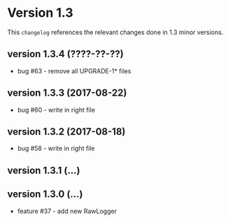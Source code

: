 # Version 1.3

This `changelog` references the relevant changes done in 1.3 minor versions.

## version 1.3.4 (????-??-??)

 - bug #63 - remove all UPGRADE-1* files

## version 1.3.3 (2017-08-22)

 - bug #60 - write in right file

## version 1.3.2 (2017-08-18)

 - bug #58 - write in right file

## version 1.3.1 (…)

## version 1.3.0 (…)

 - feature #37 - add new RawLogger

